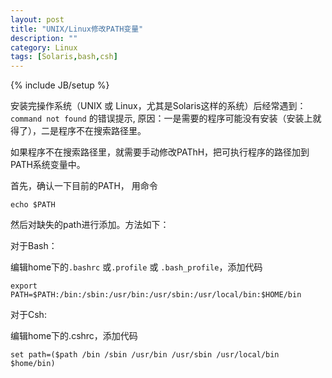 ```yaml
---
layout: post
title: "UNIX/Linux修改PATH变量"
description: ""
category: Linux
tags: [Solaris,bash,csh]
---
```

{% include JB/setup %}

安装完操作系统（UNIX 或 Linux，尤其是Solaris这样的系统）后经常遇到：`command not found` 的错误提示, 原因：一是需要的程序可能没有安装（安装上就得了），二是程序不在搜索路径里。

如果程序不在搜索路径里，就需要手动修改PAThH，把可执行程序的路径加到PATH系统变量中。

首先，确认一下目前的PATH， 用命令

	echo $PATH

然后对缺失的path进行添加。方法如下：

对于Bash：

编辑home下的`.bashrc` 或`.profile` 或 `.bash_profile`，添加代码

	export PATH=$PATH:/bin:/sbin:/usr/bin:/usr/sbin:/usr/local/bin:$HOME/bin

对于Csh:

编辑home下的.cshrc，添加代码

	set path=($path /bin /sbin /usr/bin /usr/sbin /usr/local/bin $home/bin)